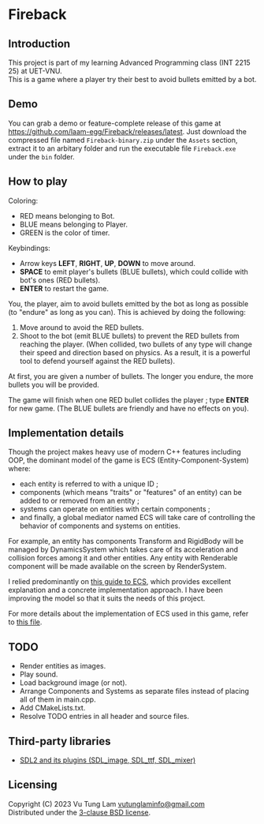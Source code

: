 # Fireback

## Introduction
This project is part of my learning Advanced Programming class (INT 2215 25) at UET-VNU.  
This is a game where a player try their best to avoid bullets emitted by a bot.

## Demo
You can grab a demo or feature-complete release of this game at <https://github.com/laam-egg/Fireback/releases/latest>. Just download the compressed file named ``Fireback-binary.zip`` under the ``Assets`` section, extract it to an arbitary folder and run the executable file ``Fireback.exe`` under the ``bin`` folder.

## How to play  
Coloring:  
 - RED means belonging to Bot.  
 - BLUE means belonging to Player.  
 - GREEN is the color of timer.  

Keybindings:  
 - Arrow keys **LEFT**, **RIGHT**, **UP**, **DOWN** to move around.  
 - **SPACE** to emit player's bullets (BLUE bullets), which could collide with bot's ones (RED bullets).  
 - **ENTER** to restart the game.

You, the player, aim to avoid bullets emitted by the bot as long as possible (to "endure" as long as you can). This is achieved by doing the following:  
1. Move around to avoid the RED bullets.  
2. Shoot to the bot (emit BLUE bullets) to prevent the RED bullets from reaching the player. (When collided, two bullets of any type will change their speed and direction based on physics. As a result, it is a powerful tool to defend yourself against the RED bullets).  

At first, you are given a number of bullets. The longer you endure, the more bullets you will be provided.

The game will finish when one RED bullet collides the player ; type **ENTER** for new game. (The BLUE bullets are friendly and have no effects on you).

## Implementation details
Though the project makes heavy use of modern C++ features including OOP, the dominant model of the game is ECS (Entity-Component-System) where:
 - each entity is referred to with a unique ID ;
 - components (which means "traits" or "features" of an entity) can be added to or removed from an entity ;
 - systems can operate on entities with certain components ;
 - and finally, a global mediator named ECS will take care of controlling the behavior of components and systems on entities.  

For example, an entity has components Transform and RigidBody will be managed by DynamicsSystem which takes care of its acceleration and collision forces among it and other entities. Any entity with Renderable component will be made available on the screen by RenderSystem.

I relied predominantly on [this guide to ECS](https://austinmorlan.com/posts/entity_component_system/), which provides excellent explanation and a concrete implementation approach. I have been improving the model so that it suits the needs of this project.

For more details about the implementation of ECS used in this game, refer to [this file](docs/README-ECS.md).

## TODO
 - Render entities as images.
 - Play sound.
 - Load background image (or not).
 - Arrange Components and Systems as separate files instead of placing all of them in main.cpp.
 - Add CMakeLists.txt.
 - Resolve TODO entries in all header and source files.

## Third-party libraries
 - [SDL2 and its plugins (SDL_image, SDL_ttf, SDL_mixer)](docs/README-SDL.txt)  

## Licensing
Copyright (C) 2023 Vu Tung Lam <vutunglaminfo@gmail.com>  
Distributed under the [3-clause BSD license](LICENSE.txt).
